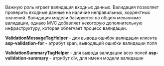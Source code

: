 Важную роль играет валидация входных данных. Валидация позволяет проверить входные данные на наличие неправильных, корректных значений. Валидация модели базируется на общем механизме валидации, однако MVC добавляет некоторую дополнительную инфраструктуру, которая облегчает процесс валидации.

**ValidationMessageTagHelper** - для вывода ошибок валидации клиента **asp-validation-for** - атрибут span, выводящий ошибки валидации поля

**ValidationSummaryTagHelper** - для вывода валидации всех полей **asp-validation-summary** - атрибут div, для имени модели валидации